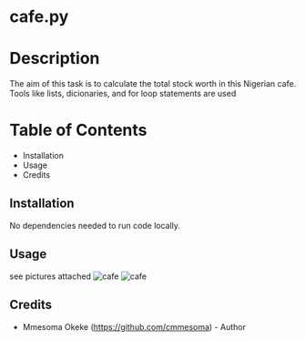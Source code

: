 # cafe.py

# Description
The aim of this task is to calculate the total stock worth in this Nigerian cafe.
Tools like lists, dicionaries, and for loop statements are used

# Table of Contents

- Installation
- Usage
- Credits

## Installation

No dependencies needed to run code locally.

## Usage
see pictures attached
![cafe]()
![cafe]()


## Credits

- Mmesoma Okeke (https://github.com/cmmesoma) - Author
